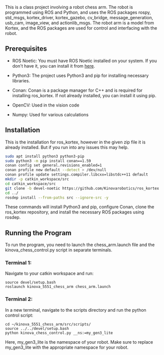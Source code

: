 This is a class project involving a robot chess arm. The robot is programmed using ROS and Python, and uses the ROS packages rospy, std_msgs, kortex_driver, kortex_gazebo, cv_bridge, message_generation, usb_cam, image_view, and actionlib_msgs. The robot arm is a model from Kortex, and the ROS packages are used for control and interfacing with the robot.

## Prerequisites

- ROS Noetic: You must have ROS Noetic installed on your system. If you don't have it, you can install it from [here](http://wiki.ros.org/noetic/Installation).

- Python3: The project uses Python3 and pip for installing necessary libraries.

- Conan: Conan is a package manager for C++ and is required for installing ros_kortex. If not already installed, you can install it using pip.

- OpenCV: Used in the vision code 

- Numpy: Used for various calculations

## Installation

This is the installation for ros_kortex, however in the given zip file it is already installed. But if you run into any issues this may help.

```bash
sudo apt install python3 python3-pip
sudo python3 -m pip install conan==1.59
conan config set general.revisions_enabled=1
conan profile new default --detect > /dev/null
conan profile update settings.compiler.libcxx=libstdc++11 default
mkdir -p catkin_workspace/src
cd catkin_workspace/src
git clone -b devel-noetic https://github.com/Kinovarobotics/ros_kortex.git
cd ../
rosdep install --from-paths src --ignore-src -y
```
These commands will install Python3 and pip, configure Conan, clone the ros_kortex repository, and install the necessary ROS packages using rosdep.

## Running the Program
To run the program, you need to launch the chess_arm.launch file and the kinova_chess_control.py script in separate terminals.

### Terminal 1:
Navigate to your catkin workspace and run:

```
source devel/setup.bash
roslaunch kinova_5551_chess_arm chess_arm.launch
```
### Terminal 2:
In a new terminal, navigate to the scripts directory and run the python control script:

```
cd ~/kinova_5551_chess_arm/src/scripts/
source ../../devel/setup.bash
python kinova_chess_control.py __ns:=my_gen3_lite
```
Here, my_gen3_lite is the namespace of your robot. Make sure to replace my_gen3_lite with the appropriate namespace for your robot.